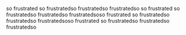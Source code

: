 so frustrated
so frustratedso frustratedso frustratedso
so frustrated
so frustratedso frustratedso frustratedsoso frustrated
so frustratedso frustratedso frustratedsoso frustrated
so frustratedso frustratedso frustratedso
